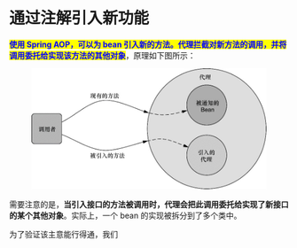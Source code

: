 # 通过注解引入新功能

<mark style="color:blue;">**使用 Spring AOP，可以为 bean 引入新的方法。代理拦截对新方法的调用，并将调用委托给实现该方法的其他对象**</mark>，原理如下图所示：

<figure><img src="../../../../../.gitbook/assets/image (3).png" alt=""><figcaption></figcaption></figure>

需要注意的是，**当引入接口的方法被调用时，代理会把此调用委托给实现了新接口的某个其他对象**。实际上，一个 bean 的实现被拆分到了多个类中。



为了验证该主意能行得通，我们
